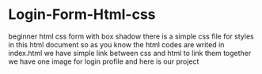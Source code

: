 # Login-Form-Html-css
beginner html css form with box shadow
there is a simple css file for styles in this html document 
so as you know the html codes are writed in index.html 
we have simple link between css and html to link them together 
we have one image for login profile 
and here is our project 

